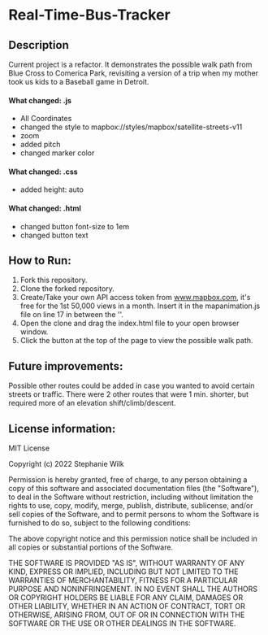 # Real-Time-Bus-Tracker
## Description
Current project is a refactor. It demonstrates the possible walk path from Blue Cross to Comerica Park, revisiting a version of a trip when my mother took us kids to a Baseball game in Detroit.
#### What changed: .js
* All Coordinates
* changed the style to mapbox://styles/mapbox/satellite-streets-v11
* zoom
* added pitch
* changed marker color
#### What changed: .css
* added height: auto
#### What changed: .html
* changed button font-size to 1em
* changed button text
## How to Run: 
1. Fork this repository.
2. Clone the forked repository.
3. Create/Take your own API access token from www.mapbox.com, it's free for the 1st 50,000 views in a month. Insert it in the mapanimation.js file on line 17 in between the ''.
4. Open the clone and drag the index.html file to your open browser window.
5. Click the button at the top of the page to view the possible walk path.
## Future improvements: 
Possible other routes could be added in case you wanted to avoid certain streets or traffic. There were 2 other routes that were 1 min. shorter, but required more of an elevation shift/climb/descent.
## License information: 
MIT License

Copyright (c) 2022 Stephanie Wilk

Permission is hereby granted, free of charge, to any person obtaining a copy
of this software and associated documentation files (the "Software"), to deal
in the Software without restriction, including without limitation the rights
to use, copy, modify, merge, publish, distribute, sublicense, and/or sell
copies of the Software, and to permit persons to whom the Software is
furnished to do so, subject to the following conditions:

The above copyright notice and this permission notice shall be included in all
copies or substantial portions of the Software.

THE SOFTWARE IS PROVIDED "AS IS", WITHOUT WARRANTY OF ANY KIND, EXPRESS OR
IMPLIED, INCLUDING BUT NOT LIMITED TO THE WARRANTIES OF MERCHANTABILITY,
FITNESS FOR A PARTICULAR PURPOSE AND NONINFRINGEMENT. IN NO EVENT SHALL THE
AUTHORS OR COPYRIGHT HOLDERS BE LIABLE FOR ANY CLAIM, DAMAGES OR OTHER
LIABILITY, WHETHER IN AN ACTION OF CONTRACT, TORT OR OTHERWISE, ARISING FROM,
OUT OF OR IN CONNECTION WITH THE SOFTWARE OR THE USE OR OTHER DEALINGS IN THE
SOFTWARE.
